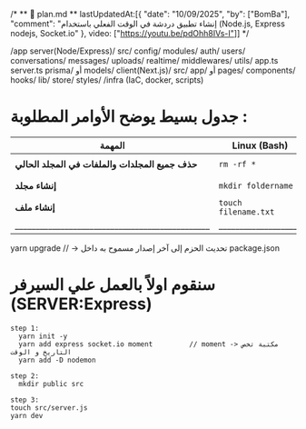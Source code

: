 /* 
** 📁 plan.md
** lastUpdatedAt:[{ "date": "10/09/2025", "by": ["BomBa"], "comment": "إنشاء تطبيق دردشة في الوقت الفعلي باستخدام (Node.js, Express  nodejs, Socket.io" }, video: ["https://youtu.be/pdOhh8IVs-I"]]
*/


/app
  server(Node/Express)/
    src/
      config/
      modules/
        auth/
        users/
        conversations/
        messages/
        uploads/
        realtime/
      middlewares/
      utils/
      app.ts
      server.ts
    prisma/ أو models/
  client(Next.js)/
    src/
      app/ أو pages/
      components/
      hooks/
      lib/
      store/
      styles/
  /infra (IaC, docker, scripts)



# جدول بسيط يوضح الأوامر المطلوبة :
| المهمة                                          | Linux (Bash)         | Windows (CMD)                | Windows (PowerShell)                            |
| ----------------------------------------------- | -------------------- | ---------------------------- | ----------------------------------------------- |
| **حذف جميع المجلدات والملفات في المجلد الحالي** | `rm -rf *`           | `del /q *.* & rmdir /s /q *` | `Remove-Item * -Recurse -Force`                 |
| **إنشاء مجلد**                                  | `mkdir foldername`   | `mkdir foldername`           | `New-Item -ItemType Directory -Name foldername` |
| **إنشاء ملف**                                   | `touch filename.txt` | `echo. > filename.txt`       | `New-Item -ItemType File -Name filename.txt`    |
| _______________________________________________ | ____________________ | ____________________________ | _______________________________________________ |

yarn upgrade // -> تحديث الحزم إلى آخر إصدار مسموح به داخل package.json

# سنقوم اولاً بالعمل علي السيرفر (SERVER:Express)

``` terminal
step 1:
  yarn init -y
  yarn add express socket.io moment         // moment -> مكتبة تخص التاريخ و الوقت
  yarn add -D nodemon

step 2:
  mkdir public src

step 3:
touch src/server.js 
yarn dev
```

